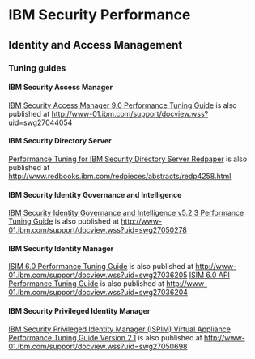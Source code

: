 # IBM Security Performance

## Identity and Access Management

### Tuning guides

#### IBM Security Access Manager

[IBM Security Access Manager 9.0 Performance Tuning Guide](ISAM_PerfTuning_guide_90_v1.pdf) is also published at http://www-01.ibm.com/support/docview.wss?uid=swg27044054

#### IBM Security Directory Server

[Performance Tuning for IBM Security Directory Server Redpaper](redp4258.pdf) is also published at http://www.redbooks.ibm.com/redpieces/abstracts/redp4258.html

#### IBM Security Identity Governance and Intelligence

[IBM Security Identity Governance and Intelligence v5.2.3 Performance Tuning Guide](IGIv523FP1PTG_2017-11-01.pdf) is also published at http://www-01.ibm.com/support/docview.wss?uid=swg27050278

#### IBM Security Identity Manager

[ISIM 6.0 Performance Tuning Guide](ISIM%206.0%20Performance%20Tuning%20Guide_021118.pdf) is also published at http://www-01.ibm.com/support/docview.wss?uid=swg27036205
[ISIM 6.0 API Performance Tuning Guide](ISIM6.0_API_Performance_Tuning_Guide_022113.pdf) is also published at http://www-01.ibm.com/support/docview.wss?uid=swg27036204

#### IBM Security Privileged Identity Manager

[IBM Security Privileged Identity Manager (ISPIM) Virtual Appliance Performance Tuning Guide Version 2.1](IBM_Security_Privileged_Identity_Manager_v2.1_TuningGuide_122817.pdf) is also published at http://www-01.ibm.com/support/docview.wss?uid=swg27050698
